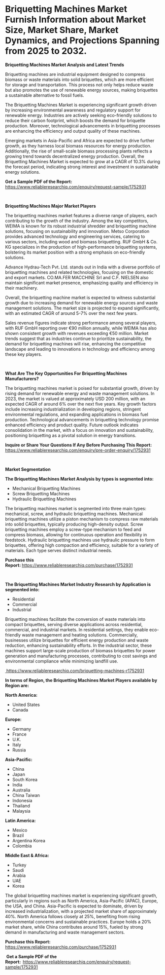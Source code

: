 <p><h1>Briquetting Machines Market Furnish Information about Market Size, Market Share, Market Dynamics, and Projections Spanning from 2025 to 2032.</h1></p><p><strong>Briquetting Machines Market Analysis and Latest Trends</strong></p>
<p><p>Briquetting machines are industrial equipment designed to compress biomass or waste materials into solid briquettes, which are more efficient for storage and transportation. This process not only helps reduce waste but also promotes the use of renewable energy sources, making briquettes a sustainable alternative to fossil fuels.</p><p>The Briquetting Machines Market is experiencing significant growth driven by increasing environmental awareness and regulatory support for renewable energy. Industries are actively seeking eco-friendly solutions to reduce their carbon footprint, which boosts the demand for briquette production. Moreover, technological advancements in briquetting processes are enhancing the efficiency and output quality of these machines.</p><p>Emerging markets in Asia-Pacific and Africa are expected to drive further growth, as they harness local biomass resources for energy production. Additionally, the rise of small-scale biomass processing plants reflects a growing trend towards decentralized energy production. Overall, the Briquetting Machines Market is expected to grow at a CAGR of 10.3% during the forecast period, indicating strong interest and investment in sustainable energy solutions.</p></p>
<p><strong>Get a Sample PDF of the Report:&nbsp;</strong> <a href="https://www.reliableresearchiq.com/enquiry/request-sample/1752931?utm_campaign=3271&utm_medium=2&utm_source=Github&utm_content=ia&utm_term=16042025&utm_id=briquetting-machines">https://www.reliableresearchiq.com/enquiry/request-sample/1752931</a></p>
<p>&nbsp;</p>
<p><strong>Briquetting Machines Major Market Players</strong></p>
<p><p>The briquetting machines market features a diverse range of players, each contributing to the growth of the industry. Among the key competitors, WEIMA is known for its robust industrial shredder and briquetting machine solutions, focusing on sustainability and innovation. Metso Corporation provides advanced technology and engineering services, catering to various sectors, including wood and biomass briquetting. RUF GmbH & Co. KG specializes in the production of high-performance briquetting systems, bolstering its market position with a strong emphasis on eco-friendly solutions.</p><p>Advance Hydrau-Tech Pvt. Ltd. stands out in India with a diverse portfolio of briquetting machines and related technologies, focusing on the domestic and export markets. CO.MA.FER MACCHINE Srl and C.F. NIELSEN also maintain significant market presence, emphasizing quality and efficiency in their machinery.</p><p>Overall, the briquetting machine market is expected to witness substantial growth due to increasing demand for renewable energy sources and waste management solutions. The market size is projected to expand significantly, with an estimated CAGR of around 5-7% over the next few years. </p><p>Sales revenue figures indicate strong performance among several players, with RUF GmbH reporting over €90 million annually, while WEIMA has also shown consistent growth with revenues exceeding €50 million. Market trends suggest that as industries continue to prioritize sustainability, the demand for briquetting machines will rise, enhancing the competitive landscape and leading to innovations in technology and efficiency among these key players.</p></p>
<p>&nbsp;</p>
<p><strong>What Are The Key Opportunities For Briquetting Machines Manufacturers?</strong></p>
<p><p>The briquetting machines market is poised for substantial growth, driven by rising demand for renewable energy and waste management solutions. In 2023, the market is valued at approximately USD 200 million, with an expected CAGR of around 6% over the next five years. Key growth factors include increasing industrialization in developing regions, stringent environmental regulations, and expanding applications in biomass fuel production. Technological advancements in briquetting technology promise enhanced efficiency and product quality. Future outlook indicates consolidation in the market, with a focus on innovation and sustainability, positioning briquetting as a pivotal solution in energy transitions.</p></p>
<p><strong>Inquire or Share Your Questions If Any Before Purchasing This Report:</strong> <a href="https://www.reliableresearchiq.com/enquiry/pre-order-enquiry/1752931?utm_campaign=3271&utm_medium=2&utm_source=Github&utm_content=ia&utm_term=16042025&utm_id=briquetting-machines">https://www.reliableresearchiq.com/enquiry/pre-order-enquiry/1752931</a></p>
<p>&nbsp;</p>
<p><strong>Market Segmentation</strong></p>
<p><strong>The Briquetting Machines Market Analysis by types is segmented into:</strong></p>
<p><ul><li>Mechanical Briquetting Machines</li><li>Screw Briquetting Machines</li><li>Hydraulic Briquetting Machines</li></ul></p>
<p><p>The briquetting machines market is segmented into three main types: mechanical, screw, and hydraulic briquetting machines. Mechanical briquetting machines utilize a piston mechanism to compress raw materials into solid briquettes, typically producing high-density output. Screw briquetting machines employ a screw-type mechanism to feed and compress biomass, allowing for continuous operation and flexibility in feedstock. Hydraulic briquetting machines use hydraulic pressure to form briquettes, offering high compaction and efficiency, suitable for a variety of materials. Each type serves distinct industrial needs.</p></p>
<p><strong>Purchase this Report:&nbsp;</strong><a href="https://www.reliableresearchiq.com/purchase/1752931?utm_campaign=3271&utm_medium=2&utm_source=Github&utm_content=ia&utm_term=16042025&utm_id=briquetting-machines">https://www.reliableresearchiq.com/purchase/1752931</a></p>
<p>&nbsp;</p>
<p><strong>The Briquetting Machines Market Industry Research by Application is segmented into:</strong></p>
<p><ul><li>Residential</li><li>Commercial</li><li>Industrial</li></ul></p>
<p><p>Briquetting machines facilitate the conversion of waste materials into compact briquettes, serving diverse applications across residential, commercial, and industrial markets. In residential settings, they enable eco-friendly waste management and heating solutions. Commercially, businesses utilize briquettes for efficient energy production and waste reduction, enhancing sustainability efforts. In the industrial sector, these machines support large-scale production of biomass briquettes for power generation and manufacturing processes, contributing to cost savings and environmental compliance while minimizing landfill use.</p></p>
<p><a href="https://www.reliableresearchiq.com/briquetting-machines-r1752931?utm_campaign=3271&utm_medium=2&utm_source=Github&utm_content=ia&utm_term=16042025&utm_id=briquetting-machines">&nbsp;https://www.reliableresearchiq.com/briquetting-machines-r1752931</a></p>
<p><strong>In terms of Region, the Briquetting Machines Market Players available by Region are:</strong></p>
<p>
    <p> <strong> North America: </strong>
        <ul>
            <li>United States</li>
            <li>Canada</li>
        </ul>
        </p> 
    <p> <strong> Europe: </strong>
        <ul>
            <li>Germany</li>
            <li>France</li>
            <li>U.K.</li>
            <li>Italy</li>
            <li>Russia</li>
        </ul>
        </p> 
    <p> <strong> Asia-Pacific: </strong>
        <ul>
            <li>China</li>
            <li>Japan</li>
            <li>South Korea</li>
            <li>India</li>
            <li>Australia</li>
            <li>China Taiwan</li>
            <li>Indonesia</li>
            <li>Thailand</li>
            <li>Malaysia</li>
        </ul>
        </p> 
    <p> <strong> Latin America: </strong>
        <ul>
            <li>Mexico</li>
            <li>Brazil</li>
            <li>Argentina Korea</li>
            <li>Colombia</li>
        </ul>
        </p> 
    <p> <strong> Middle East & Africa: </strong>
        <ul>
            <li>Turkey</li>
            <li>Saudi</li>
            <li>Arabia</li>
            <li>UAE</li>
            <li>Korea</li>
        </ul>
    </p>
    </p>
<p><p>The global briquetting machines market is experiencing significant growth, particularly in regions such as North America, Asia-Pacific (APAC), Europe, the USA, and China. Asia-Pacific is expected to dominate, driven by increased industrialization, with a projected market share of approximately 40%. North America follows closely at 25%, benefiting from rising environmental concerns and sustainable practices. Europe holds a 20% market share, while China contributes around 15%, fueled by strong demand in manufacturing and waste management sectors.</p></p>
<p><strong>Purchase this Report: </strong><a href="https://www.reliableresearchiq.com/purchase/1752931?utm_campaign=3271&utm_medium=2&utm_source=Github&utm_content=ia&utm_term=16042025&utm_id=briquetting-machines">https://www.reliableresearchiq.com/purchase/1752931</a></p>
<p>&nbsp;<strong>Get a Sample PDF of the Report:&nbsp;&nbsp;</strong><a href="https://www.reliableresearchiq.com/enquiry/request-sample/1752931?utm_campaign=3271&utm_medium=2&utm_source=Github&utm_content=ia&utm_term=16042025&utm_id=briquetting-machines">https://www.reliableresearchiq.com/enquiry/request-sample/1752931</a></p>
<p><strong></strong></p>
<p><p></p><p></p><p></p></p>